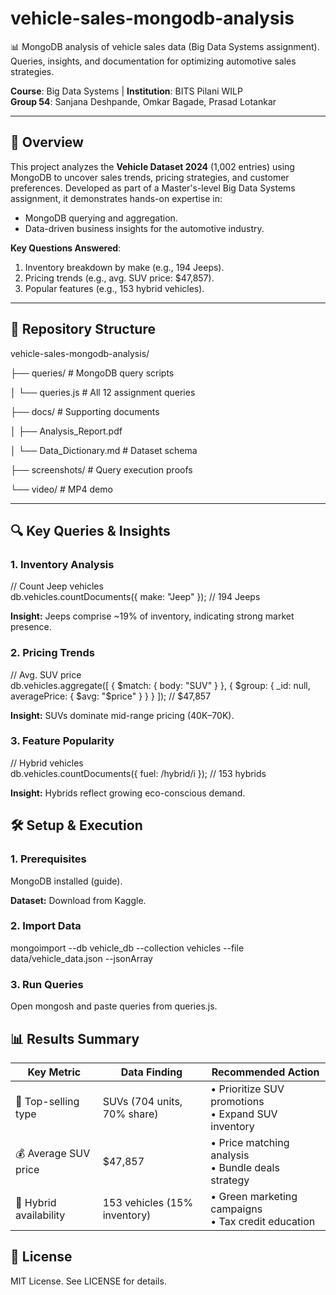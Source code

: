 # vehicle-sales-mongodb-analysis
📊 MongoDB analysis of vehicle sales data (Big Data Systems assignment).   Queries, insights, and documentation for optimizing automotive sales strategies.  

**Course**: Big Data Systems | **Institution**: BITS Pilani WILP  
**Group 54**: Sanjana Deshpande, Omkar Bagade, Prasad Lotankar  

---

## 📌 Overview  
This project analyzes the **Vehicle Dataset 2024** (1,002 entries) using MongoDB to uncover sales trends, pricing strategies, and customer preferences. Developed as part of a Master's-level Big Data Systems assignment, it demonstrates hands-on expertise in:  
- MongoDB querying and aggregation.  
- Data-driven business insights for the automotive industry.  

**Key Questions Answered**:  
1. Inventory breakdown by make (e.g., 194 Jeeps).  
2. Pricing trends (e.g., avg. SUV price: $47,857).  
3. Popular features (e.g., 153 hybrid vehicles).  

---

## 📂 Repository Structure

vehicle-sales-mongodb-analysis/

├── queries/ # MongoDB query scripts

│ └── queries.js # All 12 assignment queries 

├── docs/ # Supporting documents

│ ├── Analysis_Report.pdf

│ └── Data_Dictionary.md # Dataset schema

├── screenshots/ # Query execution proofs

└── video/ # MP4 demo 


---

## 🔍 Key Queries & Insights  
### 1. Inventory Analysis  
// Count Jeep vehicles  
db.vehicles.countDocuments({ make: "Jeep" });  // 194 Jeeps

**Insight:** Jeeps comprise ~19% of inventory, indicating strong market presence.

###  2. Pricing Trends
// Avg. SUV price  
db.vehicles.aggregate([
  { $match: { body: "SUV" } },
  { $group: { _id: null, averagePrice: { $avg: "$price" } } }
]);  // $47,857

**Insight:** SUVs dominate mid-range pricing (40K–70K).

### 3. Feature Popularity
// Hybrid vehicles  
db.vehicles.countDocuments({ fuel: /hybrid/i });  // 153 hybrids

**Insight:** Hybrids reflect growing eco-conscious demand.

## 🛠️ Setup & Execution
### 1. Prerequisites
MongoDB installed (guide).

**Dataset:** Download from Kaggle.

### 2. Import Data
mongoimport --db vehicle_db --collection vehicles --file data/vehicle_data.json --jsonArray

### 3. Run Queries
Open mongosh and paste queries from queries.js.

## 📊 Results Summary

| **Key Metric**          | **Data Finding**                 | **Recommended Action**                   |
|-------------------------|----------------------------------|------------------------------------------|
| 🚗 Top-selling type     | SUVs (704 units, 70% share)      | • Prioritize SUV promotions<br>• Expand SUV inventory |
| 💰 Average SUV price   | $47,857                          | • Price matching analysis<br>• Bundle deals strategy |
| 🌿 Hybrid availability | 153 vehicles (15% inventory)     | • Green marketing campaigns<br>• Tax credit education |


## 📜 License
MIT License. See LICENSE for details.

